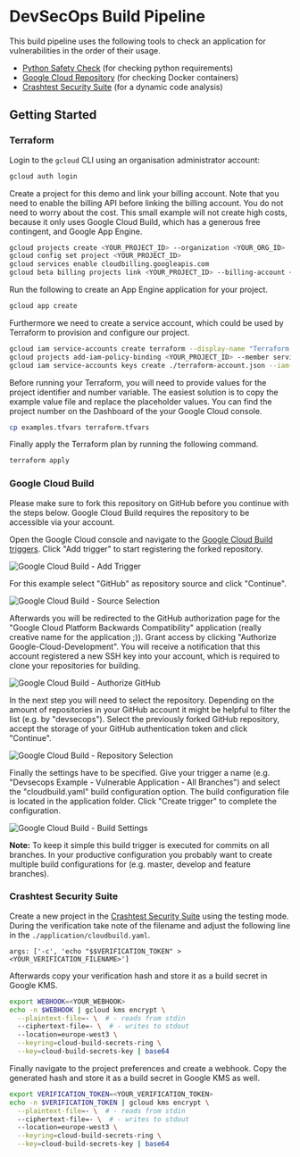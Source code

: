 # DevSecOps Build Pipeline

This build pipeline uses the following tools to check an application for vulnerabilities in the order of their usage.

- [Python Safety Check](https://github.com/pyupio/safety) (for checking python requirements)
- [Google Cloud Repository](https://cloud.google.com/container-registry/) (for checking Docker containers)
- [Crashtest Security Suite](https://crashtest-security.com) (for a dynamic code analysis)

## Getting Started

### Terraform

Login to the `gcloud` CLI using an organisation administrator account:

```bash
gcloud auth login
```

Create a project for this demo and link your billing account. Note that you need
to enable the billing API before linking the billing account. You do not need to
worry about the cost. This small example will not create high costs, because it
only uses Google Cloud  Build, which has a generous free contingent, and Google
App Engine.

```bash
gcloud projects create <YOUR_PROJECT_ID> --organization <YOUR_ORG_ID>
gcloud config set project <YOUR_PROJECT_ID>
gcloud services enable cloudbilling.googleapis.com
gcloud beta billing projects link <YOUR_PROJECT_ID> --billing-account <YOUR_BILLING_ACCOUNT_ID>
```

Run the following to create an App Engine application for your project.

```bash
gcloud app create
```

Furthermore we need to create a service account, which could be used by
Terraform to provision and configure our project.

```bash
gcloud iam service-accounts create terraform --display-name "Terraform Admin Account"
gcloud projects add-iam-policy-binding <YOUR_PROJECT_ID> --member serviceAccount:terraform@<YOUR_PROJECT_ID>.iam.gserviceaccount.com --role roles/viewer 
gcloud iam service-accounts keys create ./terraform-account.json --iam-account terraform@<YOUR_PROJECT_ID>.iam.gserviceaccount.com
```

Before running your Terraform, you will need to provide values for the project
identifier and number variable. The easiest solution is to copy the example 
value file and replace the placeholder values. You can find the project number
on the Dashboard of the your Google Cloud console.

```bash
cp examples.tfvars terraform.tfvars
```

Finally apply the Terraform plan by running the following command.

```bash
terraform apply
```

### Google Cloud Build

Please make sure to fork this repository on GitHub before you continue with the
steps below. Google Cloud Build requires the repository to be accessible via your
account.

Open the Google Cloud console and navigate to the [Google Cloud Build triggers](https://console.cloud.google.com/cloud-build/triggers).
Click "Add trigger" to start registering the forked repository.

![Google Cloud Build - Add Trigger](./docs/01_Google_Cloud_Build_Add_Trigger.png "Google Cloud Build - Add Trigger")

For this example select "GitHub" as repository source and click "Continue".

![Google Cloud Build - Source Selection](./docs/02_Google_Cloud_Build_Source.png "Google Cloud Build - Source Selection")

Afterwards you will be redirected to the GitHub authorization page for the 
"Google Cloud Platform Backwards Compatibility" application (really creative
name for the application ;)). Grant access by clicking
"Authorize Google-Cloud-Development". You will receive a notification that this
account registered a new SSH key into your account, which is required to clone
your repositories for building.

![Google Cloud Build - Authorize GitHub](./docs/03_Google_Cloud_Build_Authorize_GitHub.png "Google Cloud Build - Authorize GitHub")

In the next step you will need to select the repository. Depending on the amount
of repositories in your GitHub account it might be helpful to filter the list
(e.g. by "devsecops"). Select the previously forked GitHub repository, accept
the storage of your GitHub authentication token and click "Continue".

![Google Cloud Build - Repository Selection](./docs/04_Google_Cloud_Build_Repository.png "Google Cloud Build - Repository Selection")

Finally the settings have to be specified. Give your trigger a name (e.g. 
"Devsecops Example - Vulnerable Application - All Branches") and select the 
"cloudbuild.yaml" build configuration option. The build configuration file is 
located in the application folder. Click "Create trigger" to complete the 
configuration.

![Google Cloud Build - Build Settings](./docs/05_Google_Cloud_Build_Settings.png "Google Cloud Build - Build Settings")

**Note:** To keep it simple this build trigger is executed for commits on all
branches. In your productive configuration you probably want to create multiple
build configurations for (e.g. master, develop and feature branches).


### Crashtest Security Suite

Create a new project in the [Crashtest Security Suite](https://www.crashtest.cloud)
using the testing mode. During the verification take note of the filename and
adjust the following line in the `./application/cloudbuild.yaml`.

```
args: ['-c', 'echo "$$VERIFICATION_TOKEN" > <YOUR_VERIFICATION_FILENAME>']
```

Afterwards copy your verification hash and store it as a build secret in Google
KMS.

```bash
export WEBHOOK=<YOUR_WEBHOOK>
echo -n $WEBHOOK | gcloud kms encrypt \
  --plaintext-file=- \  # - reads from stdin
  --ciphertext-file=- \  # - writes to stdout
  --location=europe-west3 \
  --keyring=cloud-build-secrets-ring \
  --key=cloud-build-secrets-key | base64
```

Finally navigate to the project preferences and create a webhook. Copy the
generated hash and store it as a build secret in Google KMS as well.

```bash
export VERIFICATION_TOKEN=<YOUR_VERIFICATION_TOKEN>
echo -n $VERIFICATION_TOKEN | gcloud kms encrypt \
  --plaintext-file=- \  # - reads from stdin
  --ciphertext-file=- \  # - writes to stdout
  --location=europe-west3 \
  --keyring=cloud-build-secrets-ring \
  --key=cloud-build-secrets-key | base64
```
